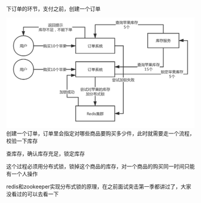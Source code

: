 
下订单的环节，支付之前，创建一个订单


![distributed-lock](images/distributed-lock.png)
创建一个订单，订单里会指定对哪些商品要购买多少件，此时就需要走一个流程，校验一下库存

查库存，确认库存充足，锁定库存

这个过程必须用分布式锁，锁掉这个商品的库存，对一个商品的购买同一时间只能有一个人操作

redis和zookeeper实现分布式锁的原理，在之前面试突击第一季都讲过了，大家没看过的可以去看一下
